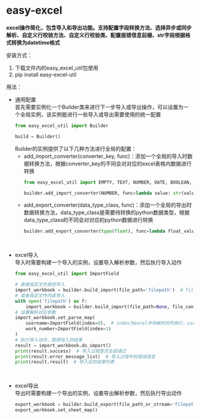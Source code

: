 # easy-excel  

**excel操作简化，包含导入和导出功能。支持配置字段转换方法、选择异步或同步解析、自定义行校验方法、自定义行校验类、配置报错信息前缀、str字段根据格式转换为datetime格式**  

安装方式：  
1. 下载文件内的easy_excel_util包使用
2. pip install easy-excel-util

用法：  
+ 通用配置  
    首先需要实例化一个Builder类来进行下一步导入或导出操作，可以设置为一个全局实例，该实例能进行一些导入或导出需要使用的统一配置
    ```python
    from easy_excel_util import Builder
    
    build = Builder()
    ```
    Builder的实例提供了以下几种方法进行全局的配置：  
    * add_import_converter(converter_key, func)：添加一个全局的导入时数据转换方法，根据converter_key的不同会对对应的excel表格内数据进行转换    
        ```python
        from easy_excel_util import EMPTY, TEXT, NUMBER, DATE, BOOLEAN, ERROR, BLANK
        
        builder.add_import_converter(NUMBER, func=lambda value: str(value))  # func接收一个value参数，该值为excel单元格内的数据
        ```  
    * add_export_converter(data_type_class, func)：添加一个全局的导出时数据转换方法，data_type_class是需要待转换的python数据类型，根据data_type_class的不同会对对应的python数据进行转换 
        ```python
        builder.add_export_converter(type(float), func=lambda float_value: str(float_value))  # func接收一个value参数，该值为待导出到excel的数据
        ```  
&nbsp;
+ excel导入  
    导入时需要构建一个导入的实例，设置导入解析参数，然后执行导入动作
    ```python
    from easy_excel_util import ImportField
  
    # 直接指定文件路径导入
    import_workbook = builder.build_import(file_path='filepath')  # file_path指定需要导入的excel文件的路径，只能是xls文件
    # 或者指定文件内容导入
    with open('filepath') as f:
        import_workbook = builder.build_import(file_path=None, file_content=f.read())  # file_content指定需要导入的excel的文件的内容，设置了file_content会导致file_path会无效
    # 设置解析对应参数
    import_workbook.set_parse_map(
        username=ImportField(index=0),  # index为excel中待解析的列索引，username即关键字参数的key值，即为转换后的行属性名，可自己任意定义
        work_number=ImportField(index=1)
    )
    # 执行导入动作，取得导入的结果
    result = import_workbook.do_import()
    print(result.success)  # 导入过程是否全部通过
    print(result.error_message_list)  # 导入过程中的错误信息
    print(result.result)  # 导入后的结果列表
    ```

&nbsp;
+ excel导出  
    导出时需要构建一个导出的实例，设置导出解析参数，然后执行导出动作
    ```python
    export_workbook = builder.build_export(file_path_or_stream='filepath')  # file_path_or_stream指定需要保存的excel文件的路径或stream流，只能导出xls文件，stream流可用于http请求中下载文件使用
    export_workbook.set_sheet_map()
    ```
